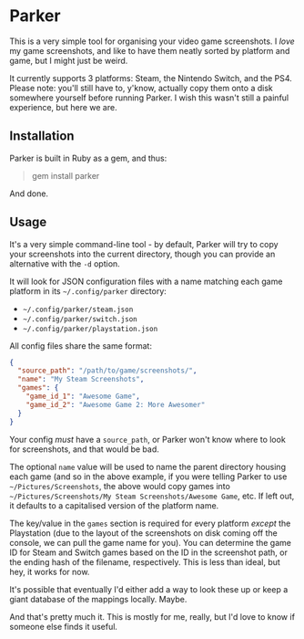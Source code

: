 # Parker

This is a very simple tool for organising your video game screenshots. I _love_ my game screenshots, and like to have them neatly sorted by platform and game, but I might just be weird.

It currently supports 3 platforms: Steam, the Nintendo Switch, and the PS4. Please note: you'll still have to, y'know, actually copy them onto a disk somewhere yourself before running Parker. I wish this wasn't still a painful experience, but here we are.

## Installation

Parker is built in Ruby as a gem, and thus:

> gem install parker

And done.

## Usage

It's a very simple command-line tool - by default, Parker will try to copy your screenshots into the current directory, though you can provide an alternative with the `-d` option.

It will look for JSON configuration files with a name matching each game platform in its `~/.config/parker` directory:

- `~/.config/parker/steam.json`
- `~/.config/parker/switch.json`
- `~/.config/parker/playstation.json`

All config files share the same format:

```json
{
  "source_path": "/path/to/game/screenshots/",
  "name": "My Steam Screenshots",
  "games": {
    "game_id_1": "Awesome Game",
    "game_id_2": "Awesome Game 2: More Awesomer"
  }
}
```

Your config _must_ have a `source_path`, or Parker won't know where to look for screenshots, and that would be bad.

The optional `name` value will be used to name the parent directory housing each game (and so in the above example, if you were telling Parker to use `~/Pictures/Screenshots`, the above would copy games into `~/Pictures/Screenshots/My Steam Screenshots/Awesome Game`, etc. If left out, it defaults to a capitalised version of the platform name.

The key/value in the `games` section is required for every platform _except_ the Playstation (due to the layout of the screenshots on disk coming off the console, we can pull the game name for you). You can determine the game ID for Steam and Switch games based on the ID in the screenshot path, or the ending hash of the filename, respectively. This is less than ideal, but hey, it works for now.

It's possible that eventually I'd either add a way to look these up or keep a giant database of the mappings locally. Maybe.

And that's pretty much it. This is mostly for me, really, but I'd love to know if someone else finds it useful.
